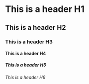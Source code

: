 # This is a header H1
## This is a header H2
### This is a header H3
#### This is a header H4
##### This is a header H5
###### This is a header H6
